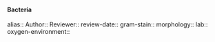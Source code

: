 #### Bacteria
alias:: 
Author:: 
Reviewer:: 
review-date:: 
gram-stain:: 
morphology:: 
lab:: 
oxygen-environment::